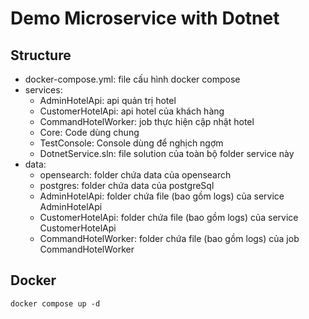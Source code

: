 # Demo Microservice with Dotnet

## Structure

- docker-compose.yml: file cấu hình docker compose
- services:
  - AdminHotelApi: api quản trị hotel
  - CustomerHotelApi: api hotel của khách hàng
  - CommandHotelWorker: job thực hiện cập nhật hotel
  - Core: Code dùng chung
  - TestConsole: Console dùng để nghịch ngợm
  - DotnetService.sln: file solution của toàn bộ folder service này
- data:
  - opensearch: folder chứa data của opensearch
  - postgres: folder chứa data của postgreSql
  - AdminHotelApi: folder chứa file (bao gồm logs) của service AdminHotelApi
  - CustomerHotelApi: folder chứa file (bao gồm logs) của service CustomerHotelApi
  - CommandHotelWorker: folder chứa file (bao gồm logs) của job CommandHotelWorker

## Docker

```
docker compose up -d
```
